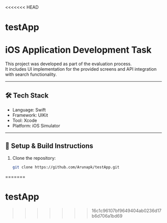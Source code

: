 <<<<<<< HEAD
# testApp

# iOS Application Development Task

This project was developed as part of the evaluation process.  
It includes UI implementation for the provided screens and API integration with search functionality.

---

## 🛠 Tech Stack
- Language: Swift
- Framework: UIKit
- Tool: Xcode
- Platform: iOS Simulator

---

## 🚀 Setup & Build Instructions

1. Clone the repository:
   ```bash
   git clone https://github.com/Arunapk/testApp.git

=======
# testApp
>>>>>>> 16c1c96107bf9649404ab0236d17b6d706a1bd69

